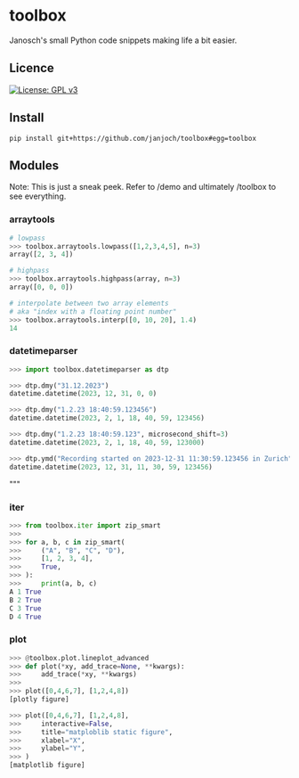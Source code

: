 # toolbox
Janosch's small Python code snippets making life a bit easier.

## Licence
[![License: GPL v3](https://img.shields.io/badge/License-GPLv3-blue.svg)](https://www.gnu.org/licenses/gpl-3.0)

## Install
```pip install git+https://github.com/janjoch/toolbox#egg=toolbox```

## Modules

Note: This is just a sneak peek. Refer to /demo and ultimately /toolbox to see everything.

### arraytools
```python
# lowpass
>>> toolbox.arraytools.lowpass([1,2,3,4,5], n=3)
array([2, 3, 4])

# highpass
>>> toolbox.arraytools.highpass(array, n=3)
array([0, 0, 0])

# interpolate between two array elements
# aka "index with a floating point number"
>>> toolbox.arraytools.interp([0, 10, 20], 1.4)
14
```

### datetimeparser
```python
>>> import toolbox.datetimeparser as dtp

>>> dtp.dmy("31.12.2023")
datetime.datetime(2023, 12, 31, 0, 0)

>>> dtp.dmy("1.2.23 18:40:59.123456")
datetime.datetime(2023, 2, 1, 18, 40, 59, 123456)

>>> dtp.dmy("1.2.23 18:40:59.123", microsecond_shift=3)
datetime.datetime(2023, 2, 1, 18, 40, 59, 123000)

>>> dtp.ymd("Recording started on 2023-12-31 11:30:59.123456 in Zurich")
datetime.datetime(2023, 12, 31, 11, 30, 59, 123456)
```
"""

### iter
```python
>>> from toolbox.iter import zip_smart
>>>
>>> for a, b, c in zip_smart(
>>>     ("A", "B", "C", "D"),
>>>     [1, 2, 3, 4],
>>>     True,
>>> ):
>>>     print(a, b, c)
A 1 True
B 2 True
C 3 True
D 4 True
```

### plot
```python
>>> @toolbox.plot.lineplot_advanced
>>> def plot(*xy, add_trace=None, **kwargs):
>>>     add_trace(*xy, **kwargs)
>>>
>>> plot([0,4,6,7], [1,2,4,8])
[plotly figure]

>>> plot([0,4,6,7], [1,2,4,8],
>>>     interactive=False,
>>>     title="matploblib static figure",
>>>     xlabel="X",
>>>     ylabel="Y",
>>> )
[matplotlib figure]
```
